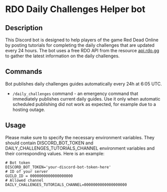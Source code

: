 # RDO Daily Challenges Helper bot

## Description

This Discord bot is designed to help players of the game Red Dead Online by posting tutorials for completing 
the daily challenges that are updated every 24 hours. The bot uses a free RDO API from the resource [api.rdo.gg](https://rdo.gg/api) 
to gather the latest information on the daily challenges.

## Commands

Bot publishes daily challenges guides automatically every 24h at 6:05 UTC.
- `/daily_challenges` command - an emergency command that immediately publishes current daily guides. Use it only when automatic scheduled publishing did not work as expected, for example due to a hosting outage.

## Usage

Please make sure to specify the necessary environment variables. They should contain DISCORD_BOT_TOKEN and 
DAILY_CHALLENGES_TUTORIALS_CHANNEL environment variables and their corresponding values.
Here is an example:
```
# Bot token
DISCORD_BOT_TOKEN='your-discord-bot-token-here'
# ID of your server
GUILD_ID = 0000000000000000000
# Allowed channel
DAILY_CHALLENGES_TUTORIALS_CHANNEL=0000000000000000000
```